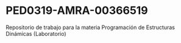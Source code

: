 # PED0319-AMRA-00366519
Repositorio de trabajo para la materia Programación de Estructuras Dinámicas (Laboratorio)
